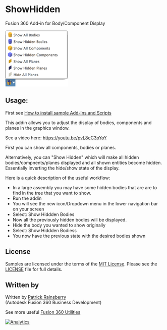 # ShowHidden
Fusion 360 Add-in for Body/Component Display

![showHidden Dialog](./resources/showHidden.png)
## Usage:
First see [How to install sample Add-Ins and Scripts](https://rawgit.com/AutodeskFusion360/AutodeskFusion360.github.io/master/Installation.html)

This addin allows you to adjust the display of bodies, components and planes in the graphics window.

See a video here: https://youtu.be/pvL8eC3pYoY

First you can show all components, bodies or planes.  

Alternatively, you can "Show Hidden" which will make all hidden bodies/compnents/planes displayed and all shown entities become hidden.  Essentially inverting the hide/show state of the display.

Here is a quick description of the useful workflow:
  * In a large assembly you may have some hidden bodies that are are to find in the tree that you want to show.
  * Run the addin
  * You will see the new icon/Dropdown menu in the lower navigation bar on your screen
  * Select: Show Hiddden Bodies
  * Now all the previously hidden bodies will be displayed.
  * Hide the body you wanted to show originally
  * Select: Show Hiddden Bodiess
  * You now have the previous state with the desired bodies shown

## License
Samples are licensed under the terms of the [MIT License](http://opensource.org/licenses/MIT). Please see the [LICENSE](LICENSE) file for full details.

## Written by

Written by [Patrick Rainsberry](https://twitter.com/prrainsberry) <br /> (Autodesk Fusion 360 Business Development)

See more useful [Fusion 360 Utilities](https://tapnair.github.io/index.html)

[![Analytics](https://ga-beacon.appspot.com/UA-41076924-3/showHidden)](https://github.com/igrigorik/ga-beacon)
